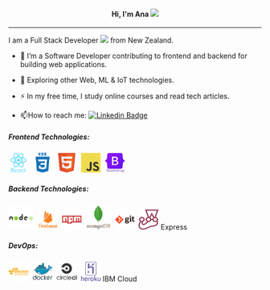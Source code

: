 <div id="header" align="center">
<!--   <img src=https://media.giphy.com/media/hqU2KkjW5bE2v2Z7Q2/giphy.gif width="100"/> -->
   <h4>
    Hi, I'm Ana
  <img src="https://media.giphy.com/media/hvRJCLFzcasrR4ia7z/giphy.gif" width="30px"/>
  </h4>
</div>

---
I am a Full Stack Developer <img src="https://media.giphy.com/media/WUlplcMpOCEmTGBtBW/giphy.gif" width="30"> from New Zealand.

- :telescope: I’m a Software Developer contributing to frontend and backend for building web applications.

- :seedling: Exploring other Web, ML & IoT technologies.

- :zap: In my free time, I study online courses and read tech articles.

- :mailbox:How to reach me: [![Linkedin Badge](https://img.shields.io/badge/LinkedIn-blue?style=for-the-badge&logo=linkedin&logoColor=white)](https://www.linkedin.com/in/ana-piccio/)

<div>
  <h5>Frontend Technologies: </h5>
  <img src="https://github.com/devicons/devicon/blob/master/icons/react/react-original-wordmark.svg" title="React" alt="React"     width="40" height="40"/>&nbsp;
  <img src="https://github.com/devicons/devicon/blob/master/icons/css3/css3-plain-wordmark.svg"  title="CSS3" alt="CSS" width="40" height="40"/>&nbsp;
  <img src="https://github.com/devicons/devicon/blob/master/icons/html5/html5-original.svg" title="HTML5" alt="HTML" width="40" height="40"/>&nbsp;
  <img src="https://github.com/devicons/devicon/blob/master/icons/javascript/javascript-original.svg" color="white" title="JavaScript" alt="JavaScript" width="40" height="40"/>&nbsp;
  <img src="https://github.com/devicons/devicon/blob/master/icons/bootstrap/bootstrap-original-wordmark.svg" color="white" title="Bootstrap" alt="Bootstrap" width="40" height="40"/>&nbsp; 
 </div>
 
<div>
  <h5>Backend Technologies: </h5>
  <img src="https://github.com/devicons/devicon/blob/master/icons/nodejs/nodejs-original-wordmark.svg" title="NodeJS" alt="NodeJS" width="50" height="50"/>&nbsp;
  <img src="https://github.com/devicons/devicon/blob/master/icons/firebase/firebase-plain-wordmark.svg" title="Firebase" alt="Firebase" width="40" height="40"/>&nbsp;
  <img src="https://github.com/devicons/devicon/blob/master/icons/npm/npm-original-wordmark.svg" title="npm" alt="npm" width="40" height="40"/>&nbsp;
  <img src="https://github.com/devicons/devicon/blob/master/icons/mongodb/mongodb-original-wordmark.svg" title="MongoDB"  alt="MongoDB" width="50" height="50"/>&nbsp; 
  <img src="https://github.com/devicons/devicon/blob/master/icons/git/git-original-wordmark.svg" title="Git" alt="Git" width="40" height="40"/>&nbsp;
  <img src="https://github.com/devicons/devicon/blob/master/icons/jest/jest-plain.svg" title="Jest" alt="Jest" width="40" height="40"/>&nbsp;<span>Express</span>
</div>
  
<div>
 <h5>DevOps:</h5>
  <img src="https://github.com/devicons/devicon/blob/master/icons/amazonwebservices/amazonwebservices-plain-wordmark.svg" title="AWS" alt="AWS" width="40" height="40"/>&nbsp;
  <img src="https://github.com/devicons/devicon/blob/master/icons/docker/docker-original-wordmark.svg" title="Docker" alt="Docker" width="40" height="40"/>&nbsp;
  <img src="https://github.com/devicons/devicon/blob/master/icons/circleci/circleci-plain-wordmark.svg" title="CircleCI" alt="CircleCI" width="40" height="40"/>&nbsp;
   <img src="https://github.com/devicons/devicon/blob/master/icons/heroku/heroku-original-wordmark.svg" title="Heroku" alt="Heroku" width="40" height="40"/>&nbsp;<span>IBM Cloud</span>
 </div>

<!--
**PigeonFeather/PigeonFeather** is a ✨ _special_ ✨ repository because its `README.md` (this file) appears on your GitHub profile.

Here are some ideas to get you started:

- 🔭 I’m currently working on my GitHub repo projects
- 🌱 I’m currently learning Software Development at Mission Ready HQ
- 👯 I’m looking to collaborate on ...
- 🤔 I’m looking for help with ...
- 💬 Ask me about ...
- 📫 How to reach me: 
-
-->
